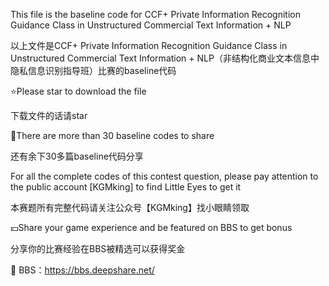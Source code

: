 This file is the baseline code for CCF+ Private Information Recognition Guidance Class in Unstructured Commercial Text Information + NLP

以上文件是CCF+ Private Information Recognition Guidance Class in Unstructured Commercial Text Information + NLP（非结构化商业文本信息中隐私信息识别指导班）比赛的baseline代码

⭐Please star to download the file

下载文件的话请star

💯There are more than 30 baseline codes to share

还有余下30多篇baseline代码分享

For all the complete codes of this contest question, please pay attention to the public account [KGMking] to find Little Eyes to get it

本赛题所有完整代码请关注公众号【KGMking】找小眼睛领取

💴Share your game experience and be featured on BBS to get bonus

分享你的比赛经验在BBS被精选可以获得奖金

📰 BBS：https://bbs.deepshare.net/
